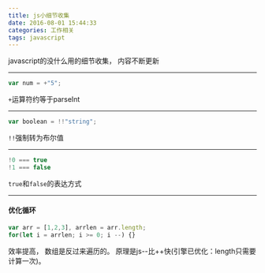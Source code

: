 ```yaml
---
title: js小细节收集
date: 2016-08-01 15:44:33
categories: 工作相关
tags: javascript
---
```

javascript的没什么用的细节收集， 内容不断更新
<!--more-->
---
```js
var num = +"5";
```
``+``运算符约等于parseInt

---
```js
var boolean = !!"string";
```
``!!``强制转为布尔值

---
```js
!0 === true
!1 === false
```
``true``和``false``的表达方式

---
#### 优化循环
```js
var arr = [1,2,3], arrlen = arr.length;
for(let i = arrlen; i >= 0; i --) {}
```
效率提高， 数组是反过来遍历的。 原理是js--比++快(引擎已优化：length只需要计算一次)。

